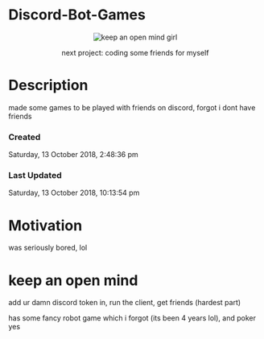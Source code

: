 # Discord-Bot-Games

<p align="center">
  <img src="https://github.com/GoldenCorgi/WONHO/blob/main/wonho.gif?raw=true" title="keep an open mind girl">
</p>
<p align="center">
   next project: coding some friends for myself
</p>


# Description
made some games to be played with friends on discord, forgot i dont have friends

### Created
Saturday, ‎13 ‎October ‎2018, ‏‎2:48:36 pm
### Last Updated
Saturday, ‎13 ‎October ‎2018, ‏‎10:13:54 pm


# Motivation

was seriously bored, lol

# keep an open mind

add ur damn discord token in, run the client, get friends (hardest part)

has some fancy robot game which i forgot (its been 4 years lol), and poker yes
